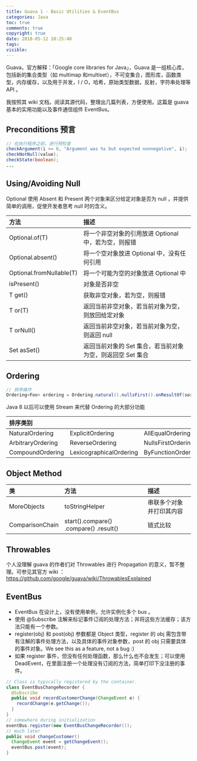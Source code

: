 ```yaml
---
title: Guava 1 - Basic Utilities & EventBus
categories: Java
toc: true
comments: true
copyright: true
date: 2018-05-12 10:25:48
tags:
visible:
---
```


Guava，官方解释：「Google core libraries for Java」，Guava 是一组核心库，包括新的集合类型（如 multimap 和multiset），不可变集合，图形库，函数类型，内存缓存，以及用于并发，I / O，哈希，原始类型数据，反射，字符串处理等 API 。

我按照其 wiki 文档，阅读其源代码，整理出几篇列表，方便使用。这篇是 guava 基本的实用功能以及事件通信组件 EventBus。

<!--more-->

## Preconditions 预言

```java
// 在执行程序之前，进行预检查
checkArgument(i >= 0, "Argument was %s but expected nonnegative", i);
checkNotNull(value);
checkState(boolean);
...
```

## Using/Avoiding Null

Optional 使用 Absent 和 Present 两个对象来区分给定对象是否为 null ，并提供简单的调用，促使开发者思考 null 时的含义。

| 方法                     | 描述                                                       |
| :----------------------- | :--------------------------------------------------------- |
| Optional.of(T)           | 将一个非空对象的引用放进 Optional 中，若为空，则报错       |
| Optional.absent()        | 将一个空对象放进 Optional 中，没有任何引用                 |
| Optional.fromNullable(T) | 将一个可能为空的对象放进 Optional 中                       |
| isPresent()              | 对象是否非空                                               |
| T get()                  | 获取非空对象，若为空，则报错                               |
| T or(T)                  | 返回当前非空对象，若当前对象为空，则放回给定对象           |
| T orNull()               | 返回当前非空对象，若当前对象为空，则返回 null              |
| Set asSet()              | 返回当前对象的 Set 集合，若当前对象为空，则返回空 Set 集合 |

## Ordering

```java
// 排序操作
Ordering<Foo> ordering = Ordering.natural().nullsFirst().onResultOf(sortKeyFunction);
```

Java 8 以后可以使用 Stream 来代替 Ordering 的大部分功能

| 排序类别          |                         |                    |                       |
| :---------------- | :---------------------- | :----------------- | :-------------------- |
| NaturalOrdering   | ExplicitOrdering        | AllEqualOrdering   | UsingToStringOrdering |
| ArbitraryOrdering | ReverseOrdering         | NullsFirstOrdering | NullsLastOrdering     |
| CompoundOrdering  | LexicographicalOrdering | ByFunctionOrdering |                       |

## Object Method

| 类              | 方法                                   | 描述                     |
| :-------------- | :------------------------------------- | :----------------------- |
| MoreObjects     | toStringHelper                         | 串联多个对象并打印其内容 |
| ComparisonChain | start().compare() .compare() .result() | 链式比较                 |

## Throwables

个人没理解 guava 的作者们对 Throwables 进行 Propagation 的意义，暂不整理。可参见其官方 wiki ：https://github.com/google/guava/wiki/ThrowablesExplained

## EventBus

- EventBus 在设计上，没有使用单例，允许实例化多个 bus 。
- 使用 @Subscribe 注解来标记事件订阅的处理方法；并将这些方法缓存；该方法只能有一个参数。
- register(obj) 和 post(obj) 参数都是 Object 类型，register 的 obj 需包含带有注解的事件处理方法，以及具体的事件对象参数，post 的 obj 只需要具体的事件对象。We see this as a feature, not a bug :)
- 如果 register 事件，但没有任何处理函数，那么什么也不会发生；可以使用 DeadEvent，在里面注册一个处理没有订阅的方法，简单打印下没注册的事件。

```java
// Class is typically registered by the container.
class EventBusChangeRecorder {
  @Subscribe 
  public void recordCustomerChange(ChangeEvent e) {
    recordChange(e.getChange());
  }
}
// somewhere during initialization
eventBus.register(new EventBusChangeRecorder());
// much later
public void changeCustomer()
  ChangeEvent event = getChangeEvent();
  eventBus.post(event);
}
```



